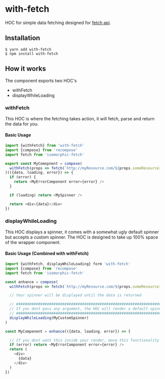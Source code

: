 # with-fetch

HOC for simple data fetching designed for [fetch api](https://developer.mozilla.org/en-US/docs/Web/API/Fetch_API).

## Installation

`$ yarn add with-fetch`  
 `$ npm install with-fetch`

## How it works

The component exports two HOC's

* withFetch
* displayWhileLoading

### withFetch

This HOC is where the fetching takes action, it will fetch, parse and return the data for you.

#### Basic Usage

```js
import {withFetch} from 'with-fetch'
import {compose} from 'recompose'
import fetch from 'isomorphic-fetch'

export const MyComopnent = compose(
  withFetch(props => fetch(`http://myResource.com/${props.someResourceId}`))
)(({data, loading, error}) => {
  if (error) {
    return <MyErrorComponent error={error} />
  }

  if (loading) return <MySpinner />

  return <div>{data}</div>
})
```

### displayWhileLoading

This HOC displays a spinner, it comes with a somewhat ugly default spinner but accepts a custom spinner. The HOC is designed to take up 100% space of the wrapper component.

#### Basic Usage (Combined with withFetch)

```js
import {withFetch, displayWhileLoading} form 'with-fetch'
import {compose} from 'recompose'
import fetch from 'isomorphic-fetch'

const enhance = compose(
  withFetch(props => fetch(`http://myResource.com/${props.someResourceId}`)),

  // Your spinner will be displayed until the data is returned

  // ####################################################################
  // If you dont pass any argument, the HOC will render a default spinner
  // ####################################################################
  displayWhileLoading(MyCustomSpinner)
)

const MyComponent = enhance(({data, loading, error}) => {

  // If you dont want this inside your render, move this functionality into a HOC aswell!
  if (error) return <MyErrorComponent error={error} />
  return (
    <div>
      {data}
    </div>
  )
})
```
